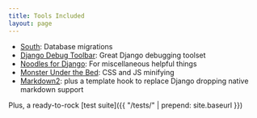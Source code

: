 ```yaml
---
title: Tools Included
layout: page
---
```


- [South](http://south.aeracode.org/): Database migrations
- [Django Debug Toolbar](http://django-debug-toolbar.readthedocs.org/en/latest/): Great Django debugging toolset
- [Noodles for Django](http://brant.github.io/django-noodles/): For miscellaneous helpful things
- [Monster Under the Bed](http://brant.github.io/django-mub/): CSS and JS minifying
- [Markdown2](https://github.com/trentm/python-markdown2]): plus a template hook to replace Django dropping native markdown support

Plus, a ready-to-rock [test suite]({{ "/tests/" | prepend: site.baseurl }})
